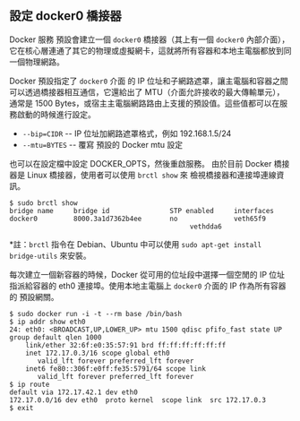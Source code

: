 ## 設定 docker0 橋接器
Docker 服務 預設會建立一個 `docker0` 橋接器（其上有一個 `docker0` 內部介面），它在核心層連通了其它的物理或虛擬網卡，這就將所有容器和本地主電腦都放到同一個物理網路。

Docker  預設指定了 `docker0` 介面 的 IP 位址和子網路遮罩，讓主電腦和容器之間可以透過橋接器相互通信，它還給出了 MTU（介面允許接收的最大傳輸單元），通常是 1500 Bytes，或宿主主電腦網路路由上支援的預設值。這些值都可以在服務啟動的時候進行設定。
* `--bip=CIDR` -- IP 位址加網路遮罩格式，例如 192.168.1.5/24
* `--mtu=BYTES` -- 覆寫 預設的 Docker mtu 設定

也可以在設定檔中設定 DOCKER_OPTS，然後重啟服務。
由於目前 Docker 橋接器是 Linux 橋接器，使用者可以使用 `brctl show` 來 檢視橋接器和連接埠連線資訊。
```
$ sudo brctl show
bridge name     bridge id               STP enabled     interfaces
docker0         8000.3a1d7362b4ee       no              veth65f9
                                             vethdda6
```
*註：`brctl` 指令在 Debian、Ubuntu 中可以使用 `sudo apt-get install bridge-utils` 來安裝。


每次建立一個新容器的時候，Docker 從可用的位址段中選擇一個空閒的 IP 位址指派給容器的 eth0 連接埠。使用本地主電腦上 `docker0` 介面的 IP 作為所有容器的 預設網關。
```
$ sudo docker run -i -t --rm base /bin/bash
$ ip addr show eth0
24: eth0: <BROADCAST,UP,LOWER_UP> mtu 1500 qdisc pfifo_fast state UP group default qlen 1000
    link/ether 32:6f:e0:35:57:91 brd ff:ff:ff:ff:ff:ff
    inet 172.17.0.3/16 scope global eth0
       valid_lft forever preferred_lft forever
    inet6 fe80::306f:e0ff:fe35:5791/64 scope link
       valid_lft forever preferred_lft forever
$ ip route
default via 172.17.42.1 dev eth0
172.17.0.0/16 dev eth0  proto kernel  scope link  src 172.17.0.3
$ exit
```

